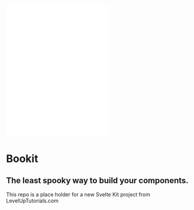 ![Bookit Logo](./lilboo.png)

# Bookit

## The least spooky way to build your components.

This repo is a place holder for a new Svelte Kit project from LevelUpTutorials.com
